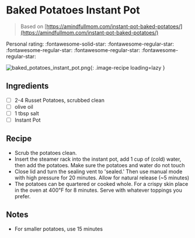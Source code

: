 <!-- Do not modify sections with "AUTO-*". They are updated by make.py -->

# Baked Potatoes Instant Pot

> Based on [https://amindfullmom.com/instant-pot-baked-potatoes/](https://amindfullmom.com/instant-pot-baked-potatoes/)

<!-- rating=1; (User can specify rating on scale of 1-5) -->
<!-- AUTO-UserRating -->
Personal rating: :fontawesome-solid-star: :fontawesome-regular-star: :fontawesome-regular-star: :fontawesome-regular-star: :fontawesome-regular-star:
<!-- /AUTO-UserRating -->

<!-- name_image=baked_potatoes_instant_pot.png; (User can specify image name if multiple exist) -->
<!-- AUTO-Image -->
![baked_potatoes_instant_pot.png](./baked_potatoes_instant_pot.png){: .image-recipe loading=lazy }
<!-- /AUTO-Image -->

## Ingredients

* [ ] 2-4 Russet Potatoes, scrubbed clean
* [ ] olive oil
* [ ] 1 tbsp salt
* [ ] Instant Pot

## Recipe

* Scrub the potatoes clean.
* Insert the steamer rack into the instant pot, add 1 cup of (cold) water, then add the potatoes. Make sure the potatoes and water do not touch
* Close lid and turn the sealing vent to 'sealed.' Then use manual mode with high pressure for 20 minutes. Allow for natural release (~5 minutes)
* The potatoes can be quartered or cooked whole. For a crispy skin place in the oven at 400℉ for 8 minutes. Serve with whatever toppings you prefer.

## Notes

* For smaller potatoes, use 15 minutes
